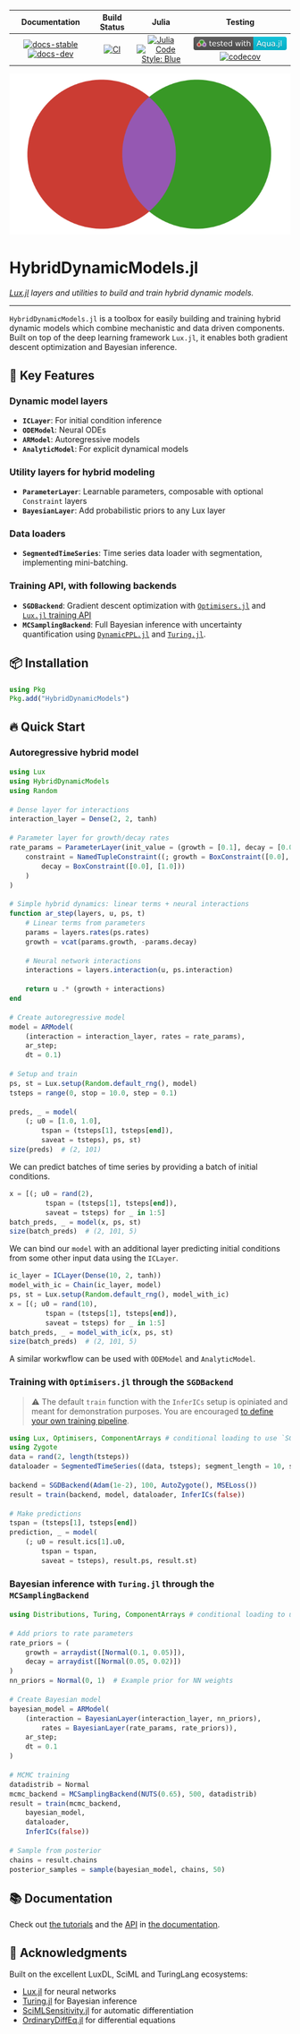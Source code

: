 | **Documentation** | **Build Status** | **Julia** | **Testing** |
|:-----------------:|:----------------:|:---------:|:-----------:|
| [![docs-stable](https://img.shields.io/badge/docs-stable-blue.svg)](https://vboussange.github.io/HybridDynamicModels.jl/stable/) [![docs-dev](https://img.shields.io/badge/docs-dev-blue.svg)](https://vboussange.github.io/HybridDynamicModels.jl/dev/) | [![CI](https://github.com/vboussange/HybridDynamicModels.jl/actions/workflows/CI.yml/badge.svg?branch=main)](https://github.com/vboussange/HybridDynamicModels.jl/actions/workflows/CI.yml?query=branch%3Amain) | [![Julia](https://img.shields.io/badge/julia-v1.10+-blue.svg)](https://julialang.org/) [![Code Style: Blue](https://img.shields.io/static/v1?label=code%20style&message=SciML&color=9558b2&labelColor=389826)](https://github.com/SciML/SciMLStyle) | [![Aqua QA](https://raw.githubusercontent.com/JuliaTesting/Aqua.jl/master/badge.svg)](https://github.com/JuliaTesting/Aqua.jl) [![codecov](https://codecov.io/gh/vboussange/HybridDynamicModels.jl/branch/main/graph/badge.svg)](https://codecov.io/gh/vboussange/HybridDynamicModels.jl)

![](https://github.com/vboussange/HybridDynamicModels.jl/blob/main/docs/src/assets/logo.svg)

# HybridDynamicModels.jl

*[Lux.jl](https://github.com/LuxDL/Lux.jl) layers and utilities to build and train hybrid dynamic models.*

---

`HybridDynamicModels.jl` is a toolbox for easily building and training hybrid dynamic models which combine mechanistic and data driven components. Built on top of the deep learning framework `Lux.jl`, it enables both gradient descent optimization and Bayesian inference.

## 🚀 Key Features

### **Dynamic model layers**
- **`ICLayer`**: For initial condition inference
- **`ODEModel`**: Neural ODEs
- **`ARModel`**: Autoregressive models
- **`AnalyticModel`**: For explicit dynamical models

### **Utility layers for hybrid modeling**
- **`ParameterLayer`**: Learnable parameters, composable with optional `Constraint` layers
- **`BayesianLayer`**: Add probabilistic priors to any Lux layer

### **Data loaders**
- **`SegmentedTimeSeries`**: Time series data loader with segmentation, implementing mini-batching.

### **Training API, with following backends** 
- **`SGDBackend`**: Gradient descent optimization with [`Optimisers.jl`](https://github.com/FluxML/Optimisers.jl) and [`Lux.jl` training API](https://github.com/LuxDL/Lux.jl)
- **`MCSamplingBackend`**: Full Bayesian inference with uncertainty quantification using [`DynamicPPL.jl`](https://github.com/TuringLang/DynamicPPL.jl) and [`Turing.jl`](https://github.com/TuringLang/Turing.jl).

## 📦 Installation

```julia
using Pkg
Pkg.add("HybridDynamicModels")
```

## 🔥 Quick Start

### Autoregressive hybrid model

```julia
using Lux
using HybridDynamicModels
using Random

# Dense layer for interactions
interaction_layer = Dense(2, 2, tanh)

# Parameter layer for growth/decay rates
rate_params = ParameterLayer(init_value = (growth = [0.1], decay = [0.05]),
    constraint = NamedTupleConstraint((; growth = BoxConstraint([0.0], [1.0]),
        decay = BoxConstraint([0.0], [1.0]))
    )
)

# Simple hybrid dynamics: linear terms + neural interactions
function ar_step(layers, u, ps, t)
    # Linear terms from parameters
    params = layers.rates(ps.rates)
    growth = vcat(params.growth, -params.decay)

    # Neural network interactions
    interactions = layers.interaction(u, ps.interaction)

    return u .* (growth + interactions)
end

# Create autoregressive model
model = ARModel(
    (interaction = interaction_layer, rates = rate_params),
    ar_step;
    dt = 0.1)

# Setup and train
ps, st = Lux.setup(Random.default_rng(), model)
tsteps = range(0, stop = 10.0, step = 0.1)

preds, _ = model(
    (; u0 = [1.0, 1.0],
        tspan = (tsteps[1], tsteps[end]),
        saveat = tsteps), ps, st)
size(preds)  # (2, 101)
```
We can predict batches of time series by providing a batch of initial conditions.
```julia
x = [(; u0 = rand(2),
         tspan = (tsteps[1], tsteps[end]),
         saveat = tsteps) for _ in 1:5]
batch_preds, _ = model(x, ps, st)
size(batch_preds)  # (2, 101, 5)
```

We can bind our `model` with an additional layer predicting initial conditions from some other input data using the `ICLayer`.

```julia
ic_layer = ICLayer(Dense(10, 2, tanh))
model_with_ic = Chain(ic_layer, model)
ps, st = Lux.setup(Random.default_rng(), model_with_ic)
x = [(; u0 = rand(10),
         tspan = (tsteps[1], tsteps[end]),
         saveat = tsteps) for _ in 1:5]
batch_preds, _ = model_with_ic(x, ps, st)
size(batch_preds)  # (2, 101, 5)
```

A similar workwflow can be used with `ODEModel` and `AnalyticModel`.

### Training with `Optimisers.jl` through the `SGDBackend`

> ⚠️ The default `train` function with the `InferICs` setup is opiniated and meant for demonstration purposes. You are encouraged [to define your own training pipeline](https://vboussange.github.io/HybridDynamicModels.jl/stable/examples/customtraining_example/).

```julia
using Lux, Optimisers, ComponentArrays # conditional loading to use `SGDBackend`
using Zygote
data = rand(2, length(tsteps))
dataloader = SegmentedTimeSeries((data, tsteps); segment_length = 10, shift = 2)

backend = SGDBackend(Adam(1e-2), 100, AutoZygote(), MSELoss())
result = train(backend, model, dataloader, InferICs(false))

# Make predictions
tspan = (tsteps[1], tsteps[end])
prediction, _ = model(
    (; u0 = result.ics[1].u0,
        tspan = tspan,
        saveat = tsteps), result.ps, result.st)
```

### Bayesian inference with `Turing.jl` through the `MCSamplingBackend`

```julia
using Distributions, Turing, ComponentArrays # conditional loading to use `MCSamplingBackend`

# Add priors to rate parameters
rate_priors = (
    growth = arraydist([Normal(0.1, 0.05)]),
    decay = arraydist([Normal(0.05, 0.02)])
)
nn_priors = Normal(0, 1)  # Example prior for NN weights

# Create Bayesian model
bayesian_model = ARModel(
    (interaction = BayesianLayer(interaction_layer, nn_priors),
        rates = BayesianLayer(rate_params, rate_priors)),
    ar_step;
    dt = 0.1
)

# MCMC training
datadistrib = Normal
mcmc_backend = MCSamplingBackend(NUTS(0.65), 500, datadistrib)
result = train(mcmc_backend,
    bayesian_model,
    dataloader,
    InferICs(false))

# Sample from posterior
chains = result.chains
posterior_samples = sample(bayesian_model, chains, 50)
```

## 📚 Documentation
Check out [the tutorials](https://vboussange.github.io/HybridDynamicModels.jl/stable/examples/data_loading/) and the [API](https://vboussange.github.io/HybridDynamicModels.jl/stable/api/) in [the documentation](https://vboussange.github.io/HybridDynamicModels.jl/dev/).

## 🙏 Acknowledgments

Built on the excellent LuxDL, SciML and TuringLang ecosystems:
- [Lux.jl](https://github.com/LuxDL/Lux.jl) for neural networks
- [Turing.jl](https://github.com/TuringLang/Turing.jl) for Bayesian inference
- [SciMLSensitivity.jl](https://github.com/SciML/SciMLSensitivity.jl) for automatic differentiation
- [OrdinaryDiffEq.jl](https://github.com/SciML/OrdinaryDiffEq.jl) for differential equations

